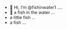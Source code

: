 - 👋 Hi, I’m @fishinwater1 ....
- 👋 a fish in the water ...
- a little fish ...
- a fish ...


<!---
fishinwater1/fishinwater1 is a ✨ special ✨ repository because its `README.md` (this file) appears on your GitHub profile.
You can click the Preview link to take a look at your changes.
--->
